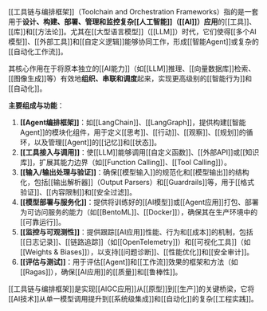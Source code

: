 [[工具链与编排框架]]（Toolchain and Orchestration Frameworks）指的是一套用于**设计、构建、部署、管理和监控复杂[[人工智能]]（[[AI]]）应用**的[[工具]]、[[库]]和[[方法论]]。尤其在[[大型语言模型]]（[[LLM]]）时代，它们使得[[多个AI模型]]、[[外部工具]]和[[自定义逻辑]]能够协同工作，形成[[智能Agent]]或复杂的[[自动化工作流]]。

其核心作用在于将原本独立的[[AI能力]]（如[[LLM]]推理、[[向量数据库]]检索、[[图像生成]]等）有效地**组织、串联和调度**起来，实现更高级别的[[智能行为]]和[[自动化]]。

**主要组成与功能**：
1.  **[[Agent编排框架]]**：如[[LangChain]]、[[LangGraph]]，提供构建[[智能Agent]]的模块化组件，用于定义[[思考]]、[[行动]]、[[观察]]、[[规划]]的循环，以及管理[[Agent]]的[[记忆]]和[[状态]]。
2.  **[[工具接入与调用]]**：使[[LLM]]能够调用[[自定义函数]]、[[外部API]]或[[知识库]]，扩展其能力边界（如[[Function Calling]]、[[Tool Calling]]）。
3.  **[[输入/输出处理与验证]]**：确保[[模型输入]]的规范化和[[模型输出]]的结构化，包括[[输出解析器]]（Output Parsers）和[[Guardrails]]等，用于[[格式验证]]、[[内容限制]]和[[安全过滤]]。
4.  **[[模型部署与服务化]]**：提供将训练好的[[AI模型]]或[[Agent应用]]打包、部署为可访问服务的能力（如[[BentoML]]、[[Docker]]），确保其在生产环境中的[[可靠运行]]。
5.  **[[监控与可观测性]]**：提供跟踪[[AI应用]]性能、行为和[[成本]]的机制，包括[[日志记录]]、[[链路追踪]]（如[[OpenTelemetry]]）和[[可视化工具]]（如[[Weights & Biases]]），以支持[[问题诊断]]、[[性能优化]]和[[安全审计]]。
6.  **[[评估与测试]]**：用于评估[[Agent]]和[[工作流]]效果的框架和方法（如[[Ragas]]），确保[[AI应用]]的[[质量]]和[[鲁棒性]]。

[[工具链与编排框架]]是实现[[AIGC应用]]从[[原型]]到[[生产]]的关键桥梁，它将[[AI技术]]从单一模型调用提升到[[系统级集成]]和[[自动化]]的复杂[[工程实践]]。